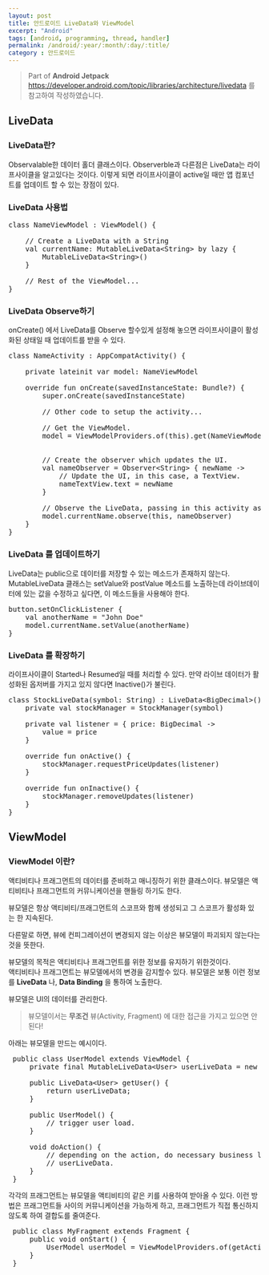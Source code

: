 ```yaml
---
layout: post
title: 안드로이드 LiveData와 ViewModel
excerpt: "Android"
tags: [android, programming, thread, handler]
permalink: /android/:year/:month/:day/:title/
category : 안드로이드
---
```


> Part of **Android Jetpack**  
> https://developer.android.com/topic/libraries/architecture/livedata  를 참고하여 작성하였습니다.


## LiveData

### LiveData란?
Observalable한 데이터 홀더 클래스이다. Observerble과 다른점은 LiveData는 라이프사이클을 알고있다는 것이다. 이렇게 되면 라이프사이클이 active일 때만 앱 컴포넌트를 업데이트 할 수 있는 장점이 있다.

### LiveData 사용법
<pre class="prettyprint">
class NameViewModel : ViewModel() {

    // Create a LiveData with a String
    val currentName: MutableLiveData&lt;String&gt; by lazy {
        MutableLiveData&lt;String&gt;()
    }

    // Rest of the ViewModel...
}
</pre>


### LiveData Observe하기
onCreate() 에서 LiveData를 Observe 할수있게 설정해 놓으면 라이프사이클이 활성화된 상태일 때 업데이트를 받을 수 있다.
<pre class="prettyprint">
class NameActivity : AppCompatActivity() {

    private lateinit var model: NameViewModel

    override fun onCreate(savedInstanceState: Bundle?) {
        super.onCreate(savedInstanceState)

        // Other code to setup the activity...

        // Get the ViewModel.
        model = ViewModelProviders.of(this).get(NameViewModel::class.java)


        // Create the observer which updates the UI.
        val nameObserver = Observer&lt;String&gt; { newName -&gt;
            // Update the UI, in this case, a TextView.
            nameTextView.text = newName
        }

        // Observe the LiveData, passing in this activity as the LifecycleOwner and the observer.
        model.currentName.observe(this, nameObserver)
    }
}
</pre>

### LiveData 를 업데이트하기
LiveData는 public으로 데이터를 저장할 수 있는 메소드가 존재하지 않는다. MutableLiveData 클래스는 setValue와 postValue 메소드를 노출하는데 라이브데이터에 있는 값을 수정하고 싶다면, 이 메소드들을 사용해야 한다.  

<pre class="prettyprint">
button.setOnClickListener {
    val anotherName = "John Doe"
    model.currentName.setValue(anotherName)
}
</pre>

### LiveData 를 확장하기
라이프사이클이 Started나 Resumed일 때를 처리할 수 있다. 만약 라이브 데이터가 활성화된 옵저버를 가지고 있지 않다면 Inactive()가 불린다.
<pre class="prettyprint">
class StockLiveData(symbol: String) : LiveData&lt;BigDecimal&gt;() {
    private val stockManager = StockManager(symbol)

    private val listener = { price: BigDecimal -&gt;
        value = price
    }

    override fun onActive() {
        stockManager.requestPriceUpdates(listener)
    }

    override fun onInactive() {
        stockManager.removeUpdates(listener)
    }
}
</pre>

## ViewModel
### ViewModel 이란?
액티비티나 프래그먼트의 데이터를 준비하고 매니징하기 위한 클래스이다. 뷰모델은 액티비티나 프래그먼트의 커뮤니케이션을 핸들링 하기도 한다.  

뷰모델은 항상 액티비티/프래그먼트의 스코프와 함께 생성되고 그 스코프가 활성화 있는 한 지속된다.  

 다른말로 하면, 뷰에 컨피그레이션이 변경되지 않는 이상은 뷰모델이 파괴되지 않는다는 것을 뜻한다.  

 뷰모델의 목적은 액티비티나 프래그먼트를 위한 정보를 유지하기 위한것이다.  
 액티비티나 프래그먼트는 뷰모델에서의 변경을 감지할수 있다. 뷰모델은 보통 이런 정보를 **LiveData** 나, **Data Binding** 을 통하여 노출한다.  

 뷰모델은 UI의 데이터를 관리한다. 

 > 뷰모델이서는 **무조건** 뷰(Activity, Fragment) 에 대한 접근을 가지고 있으면 안된다!

아래는 뷰모델을 만드는 예시이다.
<pre class="prettyprint">
 public class UserModel extends ViewModel {
     private final MutableLiveData&lt;User&gt; userLiveData = new MutableLiveData&lt;&gt;();

     public LiveData&lt;User&gt; getUser() {
         return userLiveData;
     }

     public UserModel() {
         // trigger user load.
     }

     void doAction() {
         // depending on the action, do necessary business logic calls and update the
         // userLiveData.
     }
 }
</pre>

각각의 프래그먼트는 뷰모델을 액티비티의 같은 키를 사용하여 받아올 수 있다. 이런 방법은 프래그먼트들 사이의 커뮤니케이션을 가능하게 하고, 프래그먼트가 직접 통신하지 않도록 하여 결합도를 줄여준다.
<pre class="prettyprint">
 public class MyFragment extends Fragment {
     public void onStart() {
         UserModel userModel = ViewModelProviders.of(getActivity()).get(UserModel.class);
     }
 }
</pre>
